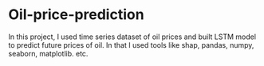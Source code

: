 # Oil-price-prediction
In this project, I used time series dataset of oil prices and built LSTM model to predict future prices of oil.  In that I used tools like shap, pandas, numpy, seaborn, matplotlib. etc.
